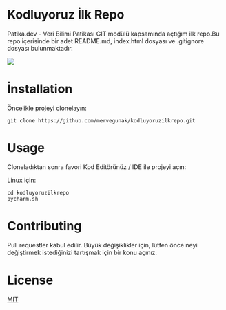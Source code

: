 # Kodluyoruz İlk Repo
Patika.dev - Veri Bilimi Patikası GIT modülü kapsamında açtığım ilk repo.Bu repo
içerisinde bir adet README.md, index.html dosyası ve .gitignore dosyası bulunmaktadır.

![](/home/merve/Pictures/project_ss.png)

# İnstallation
Öncelikle projeyi clonelayın:

````
git clone https://github.com/mervegunak/kodluyoruzilkrepo.git
````

# Usage
Cloneladıktan sonra favori Kod Editörünüz / IDE ile projeyi açın:

Linux için:
````
cd kodluyoruzilkrepo
pycharm.sh
````

# Contributing
Pull requestler kabul edilir. Büyük değişiklikler için, lütfen önce neyi değiştirmek istediğinizi tartışmak için bir konu açınız.

# License
[MIT](https://choosealicense.com/licenses/mit/)
